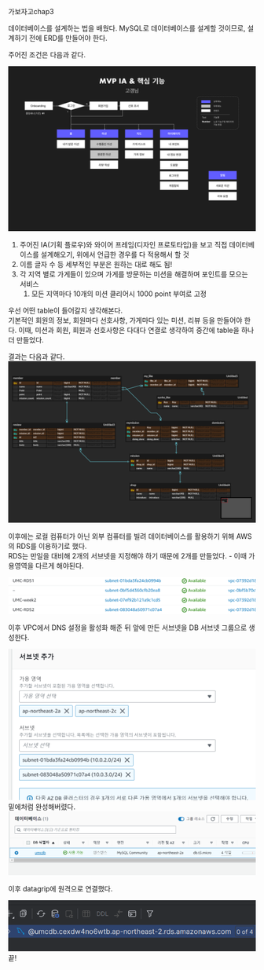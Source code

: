 가보자고chap3   
  
  데이터베이스를 설계하는 법을 배웠다.
  MySQL로 데이터베이스를 설계할 것이므로, 설계하기 전에 ERD를 만들어야 한다.  

  주어진 조건은 다음과 같다.


![undefined](picture/missionPicture.png)

  1. 주어진 IA(기획 플로우)와 와이어 프레임(디자인 프로토타입)을 보고 직접 데이터베이스를 설계해오기, 위에서 언급한 경우를 다 적용해서 할 것
  2. 이름 글자 수 등 세부적인 부분은 원하는 대로 해도 됨!
  3. 각 지역 별로 가게들이 있으며 가게를 방문하는 미션을 해결하며 포인트를 모으는 서비스
      1. 모든 지역마다 10개의 미션 클리어시 1000 point 부여로 고정   

우선 어떤 table이 들어갈지 생각해본다.  
기본적인 회원의 정보, 회원마다 선호사항, 가게마다 있는 미션, 리뷰 등을 만들어야 한다. 이때, 미션과 회원, 회원과 선호사항은 다대다 연결로 생각하여 중간에 table을 하나 더 만들었다.   
  
결과는 다음과 같다.
![undefined](picture/myERD.png)  
  
이후에는 로컬 컴퓨터가 아닌 외부 컴퓨터를 빌려 데이터베이스를 활용하기 위해 AWS의 RDS를 이용하기로 했다.   
RDS는 만일을 대비해 2개의 서브넷을 지정해야 하기 때문에 2개를 만들었다. - 이때 가용영역을 다르게 해야된다.  

![a](picture/twoSubnet.png)    
 
이후 VPC에서 DNS 설정을 활성화 해준 뒤 앞에 만든 서브넷을 DB 서브넷 그룹으로 생성한다.    

![a](picture/rdsRegion.png)  
밑에처럼 완성해버렸다.
![a](picture/dbPicture.png)  
  
이후 datagrip에 원격으로 연결했다.

![a](picture/datagrip.png)  
끝!
